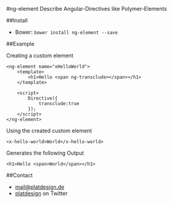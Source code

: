 #ng-element
Describe Angular-Directives like Polymer-Elements

##Install

- Bower: `bower install ng-element --save`


##Example

Creating a custom element

	<ng-element name="xHelloWorld">
		<template>
			<h1>Hello <span ng-transclude></span></h1>
		</template>
		
		<script>
			Directive({
				transclude:true
			});
		</script>	
	</ng-element>
	

Using the created custom element

	<x-hello-world>World</x-hello-world>
	
Generates the following Output

	<h1>Hello <span>World</span></h1>
	
	
##Contact

- [mail@platdesign.de](mailto:mail@platdesign.de)
- [platdesign](https://twitter.com/platdesign) on Twitter
